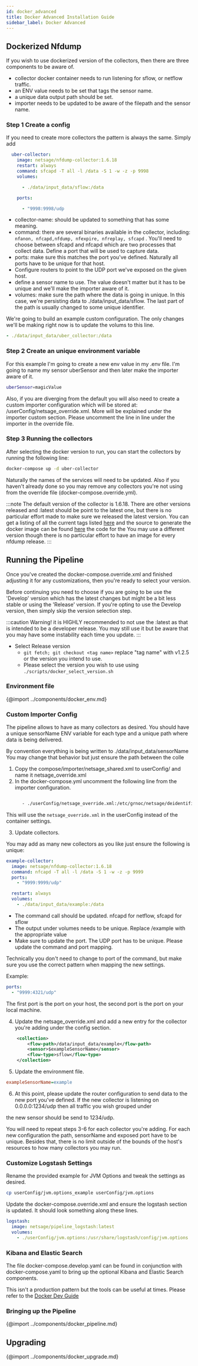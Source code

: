 ```yaml
---
id: docker_advanced
title: Docker Advanced Installation Guide
sidebar_label: Docker Advanced
---
```


## Dockerized Nfdump

If you wish to use dockerized version of the collectors, then there are three components to be aware of.

- collector docker container needs to run listening for sflow, or netflow traffic.
- an ENV value needs to be set that tags the sensor name.
- a unique data output path should be set.
- importer needs to be updated to be aware of the filepath and the sensor name.

### Step 1 Create a config

If you need to create more collectors the pattern is always the same. Simply add

```yaml
  uber-collector:
    image: netsage/nfdump-collector:1.6.18
    restart: always
    command: sfcapd -T all -l /data -S 1 -w -z -p 9998
    volumes:

      - ./data/input_data/sflow:/data

    ports:

      - "9998:9998/udp

```

- collector-name: should be updated to something that has some meaning.
- command: there are several binaries available in the collector, including: `nfanon, nfcapd,nfdump, nfexpire, nfreplay, sfcapd` . You'll need to choose between sfcapd and nfcapd which are two processes that collect data. Define a port that will be used to capture data.
- ports: make sure this matches the port you've defined. Naturally all ports have to be unique for that host.
- Configure routers to point to the UDP port we've exposed on the given host.
- define a sensor name to use. The value doesn't matter but it has to be unique and we'll make the importer aware of it.
- volumes: make sure the path where the data is going in unique. In this case, we're persisting data to ./data/input_data/sflow. The last part of the path is usually changed to some unique identifier.

We're going to build an example custom configuration. The only changes we'll be making right now is
to update the volums to this line.

```yaml
- ./data/input_data/uber_collector:/data
```

### Step 2 Create an unique environment variable

For this example I'm going to create a new env value in my .env file. I'm going to name my sensor uberSensor and then later make the importer aware of it.

```sh
uberSensor=magicValue
```

Also, if you are diverging from the default you will also need to create a custom importer configuration which will be stored at: /userConfig/netsage_override.xml. More will be explained under the importer custom section. Please uncomment the line in line under the importer in the override file.

### Step 3 Running the collectors

After selecting the docker version to run, you can start the collectors by running the following line:

```sh
docker-compose up -d uber-collector
```

Naturally the names of the services will need to be updated. Also if you haven't already done so you may remove any collectors you're not using from the override file (docker-compose.override.yml).

:::note
The default version of the collector is 1.6.18. There are other versions released and :latest should be point to the latest one, but there is no particular effort made to make sure we released the latest version. You can get a listing of all the current tags listed [here](https://hub.docker.com/r/netsage/nfdump-collector/tags) and the source to generate the docker image can be found [here](https://github.com/netsage-project/docker-nfdump-collector) the code for the You may use a different version though there is no particular effort to have an image for every nfdump release.
:::

## Running the Pipeline

Once you've created the docker-compose.override.xml and finished adjusting it for any customizations, then you're ready to select your version.

Before continuing you need to choose if you are going to be use the 'Develop' version which has the latest changes but might be a bit less stable or using the 'Release' version. If you're opting to use the Develop version, then simply skip the version selection step.

:::caution
Warning! it is HIGHLY recommended to not use the :latest as that is intended to be a developer release. You may still use it but be aware that you may have some instability each time you update.
:::

- Select Release version
  - `git fetch; git checkout <tag name>` replace "tag name" with v1.2.5 or the version you intend to use.
  - Please select the version you wish to use using `./scripts/docker_select_version.sh`

### Environment file

{@import ../components/docker_env.md}

### Custom Importer Config

The pipeline allows to have as many collectors as desired. You should have a unique sensorName ENV variable for each type and a unique path where data is being delivered.

By convention everything is being written to ./data/input_data/sensorName You may change that behavior but just ensure the path between the colle

1. Copy the compose/importer/netsage_shared.xml to userConfig/ and name it netsage_override.xml
2. In the docker-compose.yml uncomment the following line from the importer configuration.

```sh

      - ./userConfig/netsage_override.xml:/etc/grnoc/netsage/deidentifier/netsage_shared.xml

```

This will use the `netsage_override.xml` in the userConfig instead of the container settings.

3. Update collectors.

You may add as many new collectors as you like just ensure the following is unique:

```yml
example-collector:
  image: netsage/nfdump-collector:1.6.18
  command: nfcapd -T all -l /data -S 1 -w -z -p 9999
  ports:
    - "9999:9999/udp"

  restart: always
  volumes:
    - ./data/input_data/example:/data
```

- The command call should be updated. nfcapd for netflow, sfcapd for sflow
- The output under volumes needs to be unique. Replace /example with the appropriate value
- Make sure to update the port. The UDP port has to be unique. Please update the command and port mapping.

Technically you don't need to change to port of the command, but make sure you use the correct pattern when mapping the new settings.

Example:

```yml
ports:
  - "9999:4321/udp"
```

The first port is the port on your host, the second port is the port on your local machine.

4. Update the netsage_override.xml and add a new entry for the collector you're adding under the config section.

```xml
    <collection>
        <flow-path>/data/input_data/example</flow-path>
        <sensor>$exampleSensorName</sensor>
        <flow-type>sflow</flow-type>
    </collection>

```

5. Update the environment file.

```ini
exampleSensorName=example
```

6. At this point, please update the router configuration to send data to the new port you've defined. If the new collector is listening on 0.0.0.0:1234/udp then all traffic you wish grouped under

the new sensor should be send to 1234/udp.

You will need to repeat steps 3-6 for each collector you're adding. For each new configuration the path, sensorName and exposed port have to be unique. Besides that, there is no limit
outside of the bounds of the host's resources to how many collectors you may run.

### Customize Logstash Settings

Rename the provided example for JVM Options and tweak the settings as desired.

```sh
cp userConfig/jvm.options_example userConfig/jvm.options
```

Update the docker-compose.override.xml and ensure the logstash section is updated. It should look something along these lines.

```yaml
logstash:
  image: netsage/pipeline_logstash:latest
  volumes:
    - ./userConfig/jvm.options:/usr/share/logstash/config/jvm.options
```

### Kibana and Elastic Search

The file docker-compose.develop.yaml can be found in conjunction with docker-compose.yaml to bring up the optional Kibana and Elastic Search components.

This isn't a production pattern but the tools can be useful at times. Please refer to the [Docker Dev Guide](../devel/docker#optional-elasticsearch-and-kibana)

### Bringing up the Pipeline

{@import ../components/docker_pipeline.md}

## Upgrading

{@import ../components/docker_upgrade.md}
